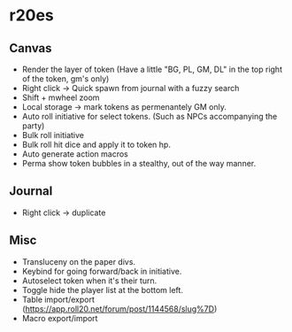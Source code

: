 # r20es

## Canvas
* Render the layer of token (Have a little "BG, PL, GM, DL" in the top right of the token, gm's only)
* Right click -> Quick spawn from journal with a fuzzy search
* Shift + mwheel zoom
* Local storage -> mark tokens as permenantely GM only.
* Auto roll initiative for select tokens. (Such as NPCs accompanying the party)
* Bulk roll initiative
* Bulk roll hit dice and apply it to token hp.
* Auto generate action macros
* Perma show token bubbles in a stealthy, out of the way manner.

## Journal
* Right click -> duplicate

## Misc
* Transluceny on the paper divs.
* Keybind for going forward/back in initiative.
* Autoselect token when it's their turn.
* Toggle hide the player list at the bottom left.
* Table import/export (https://app.roll20.net/forum/post/1144568/slug%7D)
* Macro export/import
